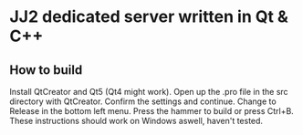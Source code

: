 JJ2 dedicated server written in Qt & C++
===

How to build
---

Install QtCreator and Qt5 (Qt4 might work).
Open up the .pro file in the src directory with QtCreator.
Confirm the settings and continue.
Change to Release in the bottom left menu.
Press the hammer to build or press Ctrl+B.
These instructions should work on Windows aswell, haven't tested.

